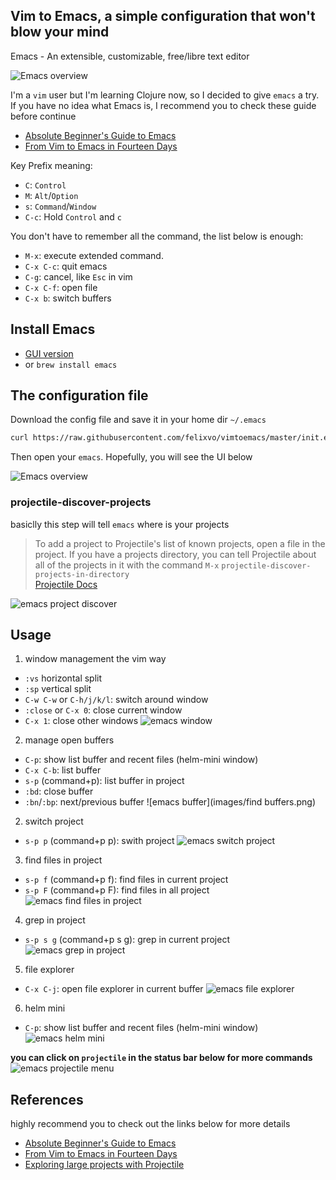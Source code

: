 ## Vim to Emacs, a simple configuration that won't blow your mind

Emacs - An extensible, customizable, free/libre text editor

<!--more-->
![Emacs overview](images/window-sample.png)

I'm a `vim` user but I'm learning Clojure now, so I decided to give `emacs` a try.  
If you have no idea what Emacs is, I recommend you to check these guide before continue  
- [Absolute Beginner's Guide to Emacs](http://www.jesshamrick.com/2012/09/10/absolute-beginners-guide-to-emacs/)
- [From Vim to Emacs in Fourteen Days](https://blog.aaronbieber.com/2015/05/24/from-vim-to-emacs-in-fourteen-days.html)

Key Prefix meaning:
- `C`: `Control`
- `M`: `Alt`/`Option`
- `s`: `Command`/`Window`
- `C-c`: Hold `Control` and `c`

You don't have to remember all the command, the list below is enough:
- `M-x`: execute extended command.
- `C-x C-c`: quit emacs
- `C-g`: cancel, like `Esc` in vim
- `C-x C-f`: open file
- `C-x b`: switch buffers

## Install Emacs
- [GUI version](https://emacsformacosx.com/)
- or `brew install emacs` 

## The configuration file
Download the config file and save it in your home dir `~/.emacs`
```bash
curl https://raw.githubusercontent.com/felixvo/vimtoemacs/master/init.el>~/.emacs
```
Then open your `emacs`. Hopefully, you will see the UI below

![Emacs overview](images/overview.png)

### projectile-discover-projects
basiclly this step will tell `emacs` where is your projects

>To add a project to Projectile's list of known projects, open a file in the project. If you have a projects directory, you can tell Projectile about all of the projects in it with the command `M-x`
>`projectile-discover-projects-in-directory`  
> [Projectile Docs](https://docs.projectile.mx/en/latest/usage/)

![emacs project discover](images/project-discover.png)

## Usage
1. window management the vim way
- `:vs` horizontal split
- `:sp` vertical split
- `C-w C-w` or `C-h/j/k/l`: switch around window
- `:close` or `C-x 0`: close current window
- `C-x 1`: close other windows
![emacs window](images/windows.png)

2. manage open buffers
- `C-p`: show list buffer and recent files (helm-mini window)
- `C-x C-b`: list buffer
- `s-p` (command+p): list buffer in project
- `:bd`: close buffer
- `:bn`/`:bp`: next/previous buffer
![emacs buffer](images/find buffers.png)

2. switch project
- `s-p p` (command+p p): swith project
![emacs switch project](images/switch-project.png)

3. find files in project 
- `s-p f` (command+p f): find files in current project
- `s-p F` (command+p F): find files in all project
![emacs find files in project](images/find-file-in-project.png)

4. grep in project
- `s-p s g` (command+p s g): grep in current project
![emacs grep in project](images/grep-in-project.png)

5. file explorer
- `C-x C-j`: open file explorer in current buffer
![emacs file explorer](images/file-explorer.png)

6. helm mini
- `C-p`: show list buffer and recent files (helm-mini window)
![emacs helm mini](images/helm-mini.png)

**you can click on `projectile` in the status bar below for more commands**
![emacs projectile menu](images/projectile-menu.png)

## References
highly recommend you to check out the links below for more details

- [Absolute Beginner's Guide to Emacs](http://www.jesshamrick.com/2012/09/10/absolute-beginners-guide-to-emacs/)
- [From Vim to Emacs in Fourteen Days](https://blog.aaronbieber.com/2015/05/24/from-vim-to-emacs-in-fourteen-days.html)
- [Exploring large projects with Projectile](http://tuhdo.github.io/helm-projectile.html#sec-1-1)

